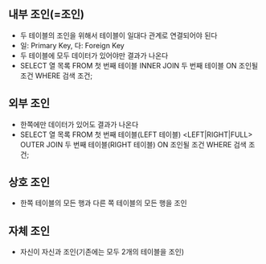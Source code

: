 ## 내부 조인(=조인)

* 두 테이블의 조인을 위해서 테이블이 일대다 관계로 연결되어야 된다
* 일: Primary Key, 다: Foreign Key
* 두 테이블에 모두 데이터가 있어야만 결과가 나온다
* SELECT 열 목록 FROM 첫 번째 테이블 INNER JOIN 두 번째 테이블 ON 조인될 조건 WHERE 검색 조건;

## 외부 조인

* 한쪽에만 데이터가 있어도 결과가 나온다
* SELECT 열 목록 FROM 첫 번째 테이블(LEFT 테이블) <LEFT|RIGHT|FULL> OUTER JOIN 두 번째 테이블(RIGHT 테이블) ON 조인될 조건 WHERE 검색 조건;

## 상호 조인

* 한쪽 테이블의 모든 행과 다른 쪽 테이블의 모든 행을 조인

## 자체 조인

* 자신이 자신과 조인(기존에는 모두 2개의 테이블을 조인)
